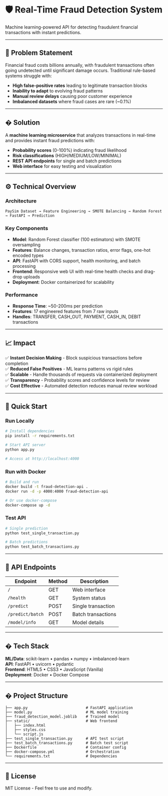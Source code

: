 # 🛡️ Real-Time Fraud Detection System

Machine learning-powered API for detecting fraudulent financial transactions with instant predictions.

---

## 🎯 Problem Statement

Financial fraud costs billions annually, with fraudulent transactions often going undetected until significant damage occurs. Traditional rule-based systems struggle with:
- **High false-positive rates** leading to legitimate transaction blocks
- **Inability to adapt** to evolving fraud patterns
- **Manual review delays** causing poor customer experience
- **Imbalanced datasets** where fraud cases are rare (~0.1%)

---

## � Solution

A **machine learning microservice** that analyzes transactions in real-time and provides instant fraud predictions with:
- **Probability scores** (0-100%) indicating fraud likelihood
- **Risk classifications** (HIGH/MEDIUM/LOW/MINIMAL)
- **REST API endpoints** for single and batch predictions
- **Web interface** for easy testing and visualization

---

## ⚙️ Technical Overview

### Architecture
```
PaySim Dataset → Feature Engineering → SMOTE Balancing → Random Forest → FastAPI → Prediction
```

### Key Components
- **Model**: Random Forest classifier (100 estimators) with SMOTE oversampling
- **Features**: Balance changes, transaction ratios, error flags, one-hot encoded types
- **API**: FastAPI with CORS support, health monitoring, and batch processing
- **Frontend**: Responsive web UI with real-time health checks and drag-drop uploads
- **Deployment**: Docker containerized for scalability

### Performance
- **Response Time**: ~50-200ms per prediction
- **Features**: 17 engineered features from 7 raw inputs
- **Handles**: TRANSFER, CASH_OUT, PAYMENT, CASH_IN, DEBIT transactions

---

## 📈 Impact

✅ **Instant Decision Making** - Block suspicious transactions before completion  
✅ **Reduced False Positives** - ML learns patterns vs rigid rules  
✅ **Scalable** - Handle thousands of requests via containerized deployment  
✅ **Transparency** - Probability scores and confidence levels for review  
✅ **Cost Effective** - Automated detection reduces manual review workload  

---

## 🚀 Quick Start

### Run Locally
```bash
# Install dependencies
pip install -r requirements.txt

# Start API server
python app.py

# Access at http://localhost:4000
```

### Run with Docker
```bash
# Build and run
docker build -t fraud-detection-api .
docker run -d -p 4000:4000 fraud-detection-api

# Or use docker-compose
docker-compose up -d
```

### Test API
```bash
# Single prediction
python test_single_transaction.py

# Batch predictions
python test_batch_transactions.py
```

---

## 📡 API Endpoints

| Endpoint | Method | Description |
|----------|--------|-------------|
| `/` | GET | Web interface |
| `/health` | GET | System status |
| `/predict` | POST | Single transaction |
| `/predict/batch` | POST | Batch transactions |
| `/model/info` | GET | Model details |

---

## �️ Tech Stack

**ML/Data**: scikit-learn • pandas • numpy • imbalanced-learn  
**API**: FastAPI • uvicorn • pydantic  
**Frontend**: HTML5 • CSS3 • JavaScript (Vanilla)  
**Deployment**: Docker • Docker Compose  

---

## � Project Structure

```
├── app.py                          # FastAPI application
├── model.py                        # ML model training
├── fraud_detection_model.joblib    # Trained model
├── static/                         # Web frontend
│   ├── index.html
│   ├── styles.css
│   └── script.js
├── test_single_transaction.py      # API test script
├── test_batch_transactions.py      # Batch test script
├── Dockerfile                      # Container config
├── docker-compose.yml              # Orchestration
└── requirements.txt                # Dependencies
```

---

## 📄 License

MIT License - Feel free to use and modify.